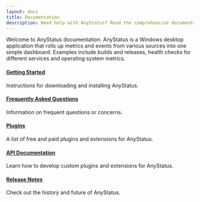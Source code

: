 ```yaml
---
layout: docs
title: Documentation
description: Need help with AnyStatus? Read the comprehensive documentation covering everything from getting started to advanced issues and features.
---
```


Welcome to AnyStatus documentation. AnyStatus is a Windows desktop application that rolls up metrics and events from various sources into one simple dashboard. Examples include builds and releases, health checks for different services and operating system metrics.

#### [Getting Started](/docs/getting-started)

Instructions for downloading and installing AnyStatus.

#### [Frequently Asked Questions](/docs/faq)

Information on frequent questions or concerns.

#### [Plugins](/docs/plugins)

A list of free and paid plugins and extensions for AnyStatus.

#### [API Documentation](/docs/api)

Learn how to develop custom plugins and extensions for AnyStatus.

#### [Release Notes](/docs/changelog)

Check out the history and future of AnyStatus.
